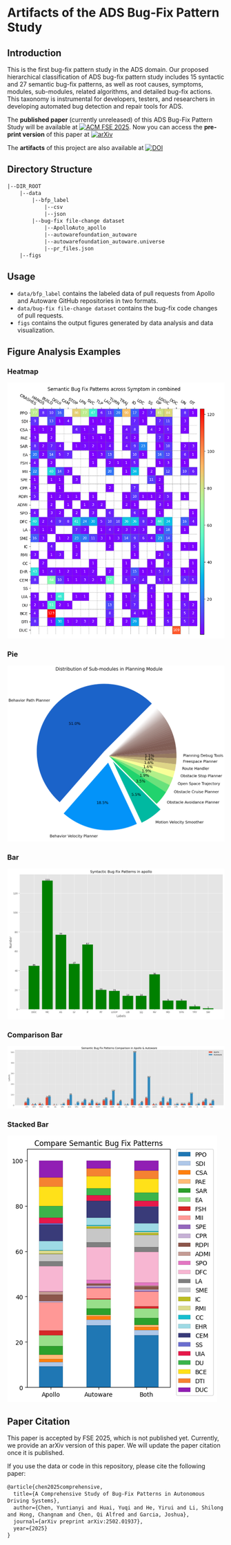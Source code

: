 # Artifacts of the ADS Bug-Fix Pattern Study


## Introduction

This is the first bug-fix pattern study in the ADS domain. Our proposed hierarchical classification of ADS bug-fix pattern study includes 15 syntactic and 27 semantic bug-fix patterns, as well as root causes, symptoms, modules, sub-modules, related algorithms, and detailed bug-fix actions. This taxonomy is instrumental for developers, testers, and researchers in developing automated bug detection and repair tools for ADS.

The **published paper** (currently unreleased) of this ADS Bug-Fix Pattern Study will be available at [![ACM FSE 2025](https://img.shields.io/badge/FSE%202025%20DOI-10.1145%2F3715733-blue.svg)](https://doi.org/10.1145/3715733). Now you can access the **pre-print version** of this paper at [![arXiv](https://img.shields.io/badge/arXiv-2502.01937-b31b1b.svg)](https://arxiv.org/abs/2502.01937)

The **artifacts** of this project are also available at [![DOI](https://zenodo.org/badge/DOI/10.5281/zenodo.14776290.svg)](https://doi.org/10.5281/zenodo.14776290)


## Directory Structure

```
|--DIR_ROOT
    |--data
        |--bfp_label
            |--csv
            |--json
        |--bug-fix file-change dataset
            |--ApolloAuto_apollo
            |--autowarefoundation_autoware
            |--autowarefoundation_autoware.universe
            |--pr_files.json
    |--figs
```

## Usage

- `data/bfp_label` contains the labeled data of pull requests from Apollo and Autoware GitHub repositories in two formats. 
- `data/bug-fix file-change dataset` contains the bug-fix code changes of pull requests. 
- `figs` contains the output figures generated by data analysis and data visualization.

## Figure Analysis Examples

### Heatmap
![symptom_semantic_combined.png](figs/png/heatmap/symptom_semantic_combined.png)

### Pie
![pie_subcomponent_combined.png](figs/png/pie/pie_subcomponent_combined.png)

### Bar
![bar_syntactic_apollo.png](figs/png/bar/bar_syntactic_apollo.png)

### Comparison Bar
![bar_semantic_compare.png](figs/png/comparison_bar/bar_semantic_compare.png)

### Stacked Bar
![stackedbar_semantic.png](figs/png/stacked_bar/stackedbar_semantic.png)



## Paper Citation

This paper is accepted by FSE 2025, which is not published yet. Currently, we provide an arXiv version of this paper. We will update the paper citation once it is published.

If you use the data or code in this repository, please cite the following paper:

```aiignore
@article{chen2025comprehensive,
  title={A Comprehensive Study of Bug-Fix Patterns in Autonomous Driving Systems},
  author={Chen, Yuntianyi and Huai, Yuqi and He, Yirui and Li, Shilong and Hong, Changnam and Chen, Qi Alfred and Garcia, Joshua},
  journal={arXiv preprint arXiv:2502.01937},
  year={2025}
}
```